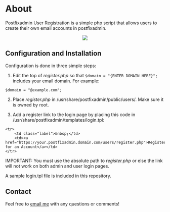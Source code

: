 # About

Postfixadmin User Registration is a simple php script that allows users to create their own email accounts in postfixadmin.

<p align="center">
<img src="https://github.com/jnabasny/Very-Secure-Database/blob/master/head.png">
</p>

## Configuration and Installation

Configuration is done in three simple steps:

1. Edit the top of _register.php_ so that ```$domain = "{ENTER DOMAIN HERE}";``` includes your email domain. For example:

```$domain = "@example.com";```

2. Place _register.php_ in /usr/share/postfixadmin/public/users/. Make sure it is owned by root.

3. Add a register link to the login page by placing this code in /usr/share/postfixadmin/templates/login.tpl:

```
<tr>
	<td class="label">&nbsp;</td>
	<td><a href="https://your.postfixadmin.domain.com/users/register.php">Register for an Account</a></td>
</tr>
```

IMPORTANT: You must use the absolute path to _register.php_ or else the link will not work on both admin and user login pages. 

A sample login.tpl file is included in this repository.

## Contact

Feel free to [email me](mailto:jnabasny@gmail.com) with any questions or comments!

